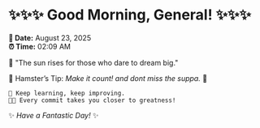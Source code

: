 # ✨✨✨ Good Morning, General! ✨✨✨

**📅 Date:** August 23, 2025  
**⏰ Time:** 02:09 AM  

🌅 "The sun rises for those who dare to dream big."  

🐹 Hamster’s Tip: _Make it count! and dont miss the suppa._ 💪  

```text
🚀 Keep learning, keep improving.  
🧑‍💻 Every commit takes you closer to greatness!  
```

✨ *Have a Fantastic Day!* ✨  
